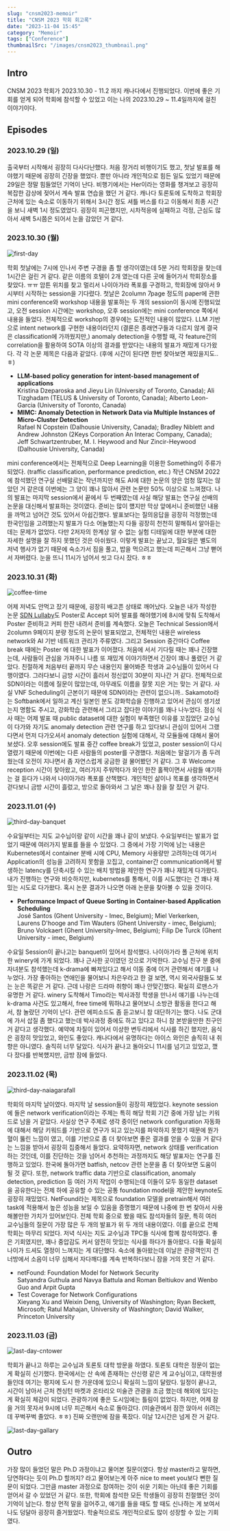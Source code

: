 ```yaml
---
slug: "cnsm2023-memoir"
title: "CNSM 2023 학회 회고록"
date: "2023-11-04 15:45"
category: "Memoir"
tags: ["Conference"]
thumbnailSrc: "/images/cnsm2023_thumbnail.png"
---
```


## Intro

CNSM 2023 학회가 2023.10.30 - 11.2 까지 캐나다에서 진행되었다. 이번에 좋은 기회를 얻게 되어 학회에 참석할 수 있었고 이는 나의 2023.10.29 ~ 11.4일까지에 걸친 이야기이다.

## Episodes

### 2023.10.29 (일)

출국부터 시작해서 굉장히 다사다난했다. 처음 장거리 비행이기도 했고, 첫날 발표를 해야했기 때문에 굉장히 긴장을 했었다. 뿐만 아니라 개인적으로 힘든 일도 있었기 때문에 29일은 정말 힘들었던 기억이 난다. 비행기에서는 Her이라는 영화를 챙겨보고 굉장히 복잡한 감상에 젖어서 계속 발표 연습을 했던 거 같다. 캐나다 토론토에 도착하고 학회장 근처에 있는 숙소로 이동하기 위해서 3시간 정도 셔틀 버스를 타고 이동해서 최종 시간을 보니 새벽 1시 정도였었다. 굉장히 피곤했지만, 시차적응에 실패하고 걱정, 근심도 많아서 새벽 5시쯤은 되어서 눈을 감았던 거 같다.

### 2023.10.30 (월)

![first-day](/images/first-day.png)

학회 첫날에는 7시에 인나서 주변 구경을 좀 할 생각이였는데 5분 거리 학회장을 찾는데 1시간은 걸린 거 같다. 같은 이름의 호텔이 2개 였는데 다른 곳에 들어가서 학회장소를 찾았다. ㅠㅠ 암튼 위치를 찾고 멀리서 나이아가라 폭포를 구경하고, 학회장에 앉아서 9시부터 시작하는 session을 기다렸다. 첫날은 2column 7page 정도의 paper에 관한 mini conference와 workshop 내용을 발표하는 두 개의 session이 동시에 진행되었고, 오전 session 시간에는 workshop, 오후 session에는 mini conference 쪽에서 내용을 들었다. 전체적으로 workshop의 경우에는 도전적인 내용이 많았다. LLM 기반으로 intent network를 구현한 내용이라던지 (결론은 종래연구들과 다르지 않게 결국은 classification에 가까웠지만,) anomaly detection을 수행할 때, 각 feature간의 correlation을 활용하여 SOTA 이상의 결과를 받았다는 내용의 발표가 재밌게 다가왔다. 각 각 논문 제목은 다음과 같았다. (후에 시간이 된다면 한번 찾아보면 재밌을지도..ㅎ)

- **LLM-based policy generation for intent-based management of applications**  
  Kristina Dzeparoska and Jieyu Lin (University of Toronto, Canada); Ali Tizghadam (TELUS & University of Toronto, Canada); Alberto Leon-Garcia (University of Toronto, Canada)
- **MIMC: Anomaly Detection in Network Data via Multiple Instances of Micro-Cluster Detection**  
  Rafael N Copstein (Dalhousie University, Canada); Bradley Niblett and Andrew Johnston (2Keys Corporation An Interac Company, Canada); Jeff Schwartzentruber, M. I. Heywood and Nur Zincir-Heywood (Dalhousie University, Canada)

mini conference에서는 전체적으로 Deep Learning을 이용한 Something이 주류가 되었다. (traffic classification, performance prediction, etc.) 작년 CNSM 2022에 참석했던 연구실 선배말로는 작년까지만 해도 AI에 대한 논문의 양은 엄청 많지는 않았던 거 같은데 이번에는 그 양이 꽤나 많아서 관련 논문만 50% 이상으로 느껴졌다. 나의 발표는 마지막 session에서 끝에서 두 번째였는데 사실 해당 발표는 연구실 선배의 논문을 대신해서 발표하는 것이였다. 준비는 많이 헀지만 막상 앞에서니 준비했던 내용을 까먹고 넘어간 것도 있어서 아쉽긴했다. 발표보다는 질의응답을 굉장히 걱정했는데 한국인임을 고려했는지 발표가 다소 어눌했는지 다들 굉장히 천천히 말해줘서 알아듣는데는 문제가 없었다. 다만 2저자의 한계상 알 수 없는 실험 디테일에 대한 부분에 대한 자세한 설명을 잘 하지 못했던 것은 아쉬웠다. 이렇게 발표는 끝났고, 월요일은 별도의 저녁 행사가 없기 때문에 숙소가서 짐을 풀고, 밥을 먹으려고 했는데 피곤해서 그냥 뻗어서 자버렸다. 눈을 뜨니 11시가 넘어서 씻고 다시 잤다. ㅎㅎ

### 2023.10.31 (화)

![coffee-time](/images/coffee-time.png)

어제 저녁도 안먹고 잤기 때문에, 굉장히 배고픈 상태로 깨어났다. 오늘은 내가 작성한 논문 [SDN Lullaby](/posts/sdn-lullaby)도 Poster로 Accept 되어 발표를 해야했기에 8시에 맞춰 도착해서 Poster 준비하고 커피 한잔 내려서 준비를 계속했다. 오늘은 Technical Session에서 2column 9페이지 분량 정도의 논문이 발표되었고, 전체적인 내용은 wireless network와 AI 기반 네트워크 관리가 주류였다. 그리고 Session 중간마다 Coffee break 때에는 Poster 에 대한 발표가 이어졌다. 처음에 서서 기다릴 때는 꽤나 긴장했는데, 사람들이 관심을 가져주니 나름 또 재밌게 이야기하면서 긴장이 꽤나 풀렸던 거 같았다. 친절하게 처음부터 끝까지 무슨 내용인지 물어봐준 학생과 교수님들이 있어서 다행이였다. 그러다보니 금방 시간이 흘러서 정신없이 30분이 지나간 거 같다. 전체적으로 SDN이라는 이름에 질문이 많았는데, 아무래도 이름을 잘못 지은 거는 맞는 거 같다. 사실 VNF Scheduling이 근본이기 때문에 SDN이라는 관련이 없으니까.. Sakamoto라는 Softbank에서 일하고 계신 일본인 분도 강화학습을 진행하고 있어서 관심이 생기셨는지 명함도 주시고, 강화학습 관련해서 그리고 잡다한 이야기를 꽤나 나누었다. 점심 식사 때는 어제 발표 때 public dataset에 대한 실험이 부족했던 이유를 꼬집었던 교수님이 다가와 자기도 anomaly detection 관련 연구를 하고 있다보니 관심이 있어서 그랬다면서 먼저 다가오셔서 anomaly detection 실험에 대해서, 각 모듈들에 대해서 물어보셨다. 오후 session에도 발표 중간 coffee break가 있었고, poster session이 다시 열렸기 때문에 이번에는 다른 사람들의 poster를 구경했다. 처음에는 말걸기가 좀 두려웠는데 오전이 지나면서 좀 자연스럽게 궁금한 걸 물어봤던 거 같다. 그 후 Welcome reception 시간이 찾아왔고, 여러가지 주워먹다가 와인 한잔 홀짝이면서 사람들 얘기하는 걸 듣다가 나와서 나이아가라 폭포를 산책했다. 개인적인 삶이나 목표를 생각하면서 걷다보니 금방 시간이 흘렀고, 방으로 돌아와서 그 날은 꽤나 잠을 잘 잤던 거 같다.

### 2023.11.01 (수)

![third-day-banquet](/images/third-day-banquet.jpg)

수요일부터는 지도 교수님이랑 같이 시간을 꽤나 같이 보냈다. 수요일부터는 발표가 없었기 때문에 여러가지 발표를 들을 수 있었다. 그 중에서 가장 기억에 남는 내용은 Kubernetes에서 container 분배 시에 CPU, Memory 사용량만 고려하는데 여기서 Application의 성능을 고려하지 못함을 꼬집고, container간 communication에서 발생하는 latency를 단축시킬 수 있는 배치 방법을 제안한 연구가 꽤나 재밌게 다가왔다. 내가 진행하는 연구와 비슷하지만, kubernetes를 통해서, 이를 시도했다는 건 꽤나 재밌는 시도로 다가왔다. 혹시 논문 결과가 나오면 아래 논문을 찾아볼 수 있을 것이다.

- **Performance Impact of Queue Sorting in Container-based Application Scheduling**  
  José Santos (Ghent University - Imec, Belgium); Miel Verkerken, Laurens D'hooge and Tim Wauters (Ghent University - imec, Belgium); Bruno Volckaert (Ghent University-Imec, Belgium); Filip De Turck (Ghent University - imec, Belgium)

수요일 Session이 끝나고는 banquet이 있어서 참석했다. 나이아가라 폴 근처에 위치한 winery에 가게 되었다. 꽤나 근사한 곳이였던 것으로 기억한다. 교수님 친구 분 중에 자녀분도 참석했는데 k-drama에 빠져있다고 해서 이동 중에 이거 관련해서 얘기를 나누었다. 가장 좋아하는 연애인을 물어보니 차은우라고 한 걸 보면, 역시 외국사람들도 보는 눈은 똑같은 거 같다. 근데 나랑은 드라마 취향이 꽤나 안맞긴했다. 확실히 로맨스가 유명한 거 같다. winery 도착해서 Timo라는 박사과정 학생을 만나서 얘기를 나누는데 k-drama 사건도 있고해서, free time에 뭐하냐고 물어보니 소방관 활동을 한다고 해서, 참 놀랐던 기억이 난다. 관련 에피소드도 좀 듣고보니 참 대단하기는 했다. 나도 군대에 가서 삽질 좀 했다고 했는데 박사과정 중에도 하고 있다고 하니 참 본받을만한 친구인 거 같다고 생각했다. 예약에 차질이 있어서 이상한 변두리에서 식사를 하긴 했지만, 음식은 굉장히 맛있었고, 와인도 좋았다. 캐나다에서 유명하다는 아이스 와인은 솔직히 내 취향은 아니였다. 솔직히 너무 달았다. 식사가 끝나고 돌아오니 11시를 넘기고 있었고, 깼다 잤다를 반복헀지만, 금방 잠에 들었다.

### 2023.11.02 (목)

![third-day-naiagarafall](/images/third-day-naiagarafall.png)

학회의 마지막 날이였다. 마지막 날 session들이 굉장히 재밌었다. keynote session에 들은 network verification이라는 주제는 특히 해당 학회 기간 중에 가장 남는 키워드로 남을 거 같았다. 사실상 연구 주제로 생각 중이던 network configuration 자동화에 대해서 해당 키워드를 기반으로 연구가 되고 있는지를 파악하지 못했기 때문에 뭔가 혈이 뚫린 느낌이 였고, 이를 기반으로 좀 더 찾아보면 좋은 결과를 얻을 수 있을 거 같다는 느낌을 받아서 굉장히 집중해서 들었다. 요약하자면, network 상태를 verification 하는 것인데, 이를 진단하는 것을 넘어서 추천하는 과정까지도 해당 발표자는 연구를 진행하고 있었다. 한국에 돌아가면 batfish, netcov 관련 논문을 좀 더 찾아보면 도움이 될 것 같다. 또한, network traffic data 기반으로 classification, anomaly detection, prediction 등 여러 가지 작업이 수행되는데 이들이 모두 동일한 dataset을 공유한다는 전제 하에 공유할 수 있는 공통 foundation model을 제안한 keynote도 굉장히 재밌었다. NetFound라는 제목으로 foundation 모델을 pretrain해서 여러 task에 적용해서 높은 성능을 보일 수 있음을 증명했기 때문에 나중에 한 번 찾아서 사용해볼만한 가치가 있어보인다. 전체 학회 중으로 봤을 때도 참석자들의 질문, 특히 여러 교수님들의 질문이 가장 많은 두 개의 발표가 위 두 개의 내용이였다. 이를 끝으로 전체 학회는 마무리 되었다. 저녁 식사는 지도 교수님과 TPC들 식사에 함께 참석하였다. 좋은 기회였지만, 꽤나 중압감도 커서 얌전히 맛있는 식사를 하다가 돌아왔다. 다들 확실히 나이가 드셔도 열정이 느껴지는 게 대단했다. 숙소에 돌아왔는데 이날은 관광객인지 건너방에서 소음이 너무 심해서 자다깨다를 계속 반복하다보니 잠을 거의 못잔 거 같다.

- netFound: Foundation Model for Network Security  
  Satyandra Guthula and Navya Battula and Roman Beltiukov and Wenbo Guo and Arpit Gupta
- Test Coverage for Network Configurations  
  Xieyang Xu and Weixin Deng, University of Washington; Ryan Beckett, Microsoft; Ratul Mahajan, University of Washington; David Walker, Princeton University

### 2023.11.03 (금)

![last-day-cntower](/images/last-day-cntower.png)

학회가 끝나고 하루는 교수님과 토론토 대학 방문을 하였다. 토론토 대학은 정문이 없는 게 확실히 신기했다. 한국에서는 산 속에 존재하는 산신령 같은 게 교수님이고, 대학원생들인데 여기는 평지에 도시 한 가운데에 있으니 확실히 느낌이 달랐다. 일정이 끝나고, 시간이 남아서 근처 켄싱턴 마켓과 온타리오 미술관 관광을 조금 했는데 해외에 있다는 게 확실히 체감이 되었다. 관광하기에 좋은 도시임에는 틀림이 없었다. 하지만, 어제 잠을 거의 못자서 9시에 너무 피곤해서 숙소로 돌아갔다. (미술관에서 잠깐 앉아서 쉬려는데 꾸벅꾸벅 졸았다. ㅎㅎ) 진짜 오랜만에 잠을 푹잤다. 이날 12시간은 넘게 잔 거 같다.

![last-day-gallary](/images/last-day-gallary.png)

## Outro

가장 많이 들었던 말은 Ph.D 과정이냐고 물어본 질문이였다. 항상 master라고 말하면, 당연하다는 듯이 Ph.D 할꺼지? 라고 물어보는게 아주 nice to meet you보다 뻔한 질문이 되었다. 그만큼 master 과정으로 참여하는 것이 쉬운 기회는 아닌데 좋은 기회를 얻어서 갈 수 있었던 거 같다. 또한, 학회에 참석한 모든 학생들이 굉장히 친절했던 것이 기억이 남는다. 항상 먼적 말을 걸어주고, 얘기를 들을 때도 할 때도 신나하는 게 보여서 나도 덩달아 굉장히 즐거웠었다. 학술적으로도 개인적으로도 많이 성장할 수 있는 기회였다.
